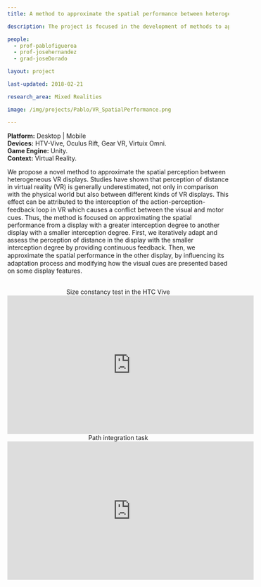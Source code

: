```yaml
---
title: A method to approximate the spatial performance between heterogeneous VR displays

description: The project is focused in the development of methods to approximate the spatial performance between hetereogeneous virtual reality displays.

people:
  - prof-pablofigueroa
  - prof-josehernandez
  - grad-joseDorado  

layout: project

last-updated: 2018-02-21

research_area: Mixed Realities

image: /img/projects/Pablo/VR_SpatialPerformance.png

---
```

<b>Platform:</b> Desktop | Mobile </br>
<b>Devices:</b> HTV-Vive, Oculus Rift, Gear VR, Virtuix Omni. </br>
<b>Game Engine:</b> Unity. </br>
<b>Context:</b> Virtual Reality.
<p>
We propose a novel method to approximate the spatial perception between heterogeneous VR displays. Studies have shown that perception of distance in virtual reality (VR) is generally underestimated, not only in comparison with the physical world but also between different kinds of VR displays. This effect can be attributed to the interception of the action-perception-feedback loop in VR which causes a conﬂict between the visual and motor cues. Thus, the method is focused on approximating the spatial performance from a display with a greater interception degree to another display with a smaller interception degree. First, we iteratively adapt and assess the perception of distance in the display with the smaller interception degree by providing continuous feedback. Then, we approximate the spatial performance in the other display, by inﬂuencing its adaptation process and modifying how the visual cues are presented based on some display features.
</p>
<center>
<br/>
Size constancy test in the HTC Vive 
<iframe width="560" height="315" src="https://www.youtube.com/embed/2Ak0Pih7oXU" frameborder="0" allow="autoplay; encrypted-media" allowfullscreen></iframe>
<br/>
Path integration task
<iframe width="560" height="315" src="https://www.youtube.com/embed/qxspaJOLxho" frameborder="0" allow="autoplay; encrypted-media" allowfullscreen></iframe>
</center>
